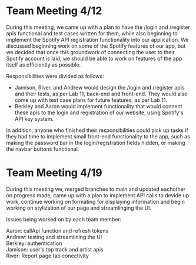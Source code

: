 # Team Meeting 4/12
During this meeting, we came up with a plan to have the /login and /register apis functional and test cases written for them, while also beginning to implement
the Spotify API registration functionality into our application. We discussed beginning work on some of the Spotify features of our app, but we decided that
once this groundwork of connecting the user to their Spotify account is laid, we should be able to work on features of the app itself as efficiently as possible.

Responsibilities were divided as follows:
- Jamison, River, and Andrew would design the /login and /register apis and their tests, as per Lab 11, back-end and front-end. They would also come up with
test case plans for future features, as per Lab 11.
- Berkley and Aaron would implement functionality that would connect these apis to the login and registration of our website, using Spotify's API key system.

In addition, anyone who finished their responsibilities could pick up tasks if they had time to implement small front-end functionality to the app, such as
making the password bar in the login/registration fields hidden, or making the navbar buttons functional.


# Team Meeting 4/19
During this meeting we, merged branches to main and updated eachother on progress made, came up with a plan to implement API calls to devide up work, continue working on formating for displaying information and begin working on stylization of our page and streamlinging the UI.

Issues being worked on by each team member:

Aaron: callApi function and refresh tokens  
Andrew: testing and streamlining the UI  
Berkley: authentication  
Jamison: user's top track and artist apis  
River: Report page tab conectivity  
